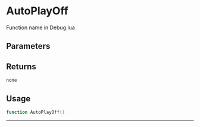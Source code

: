 # AutoPlayOff
Function name in Debug.lua
## Parameters

## Returns
`none`
## Usage
```lua
function AutoPlayOff()
```
---
